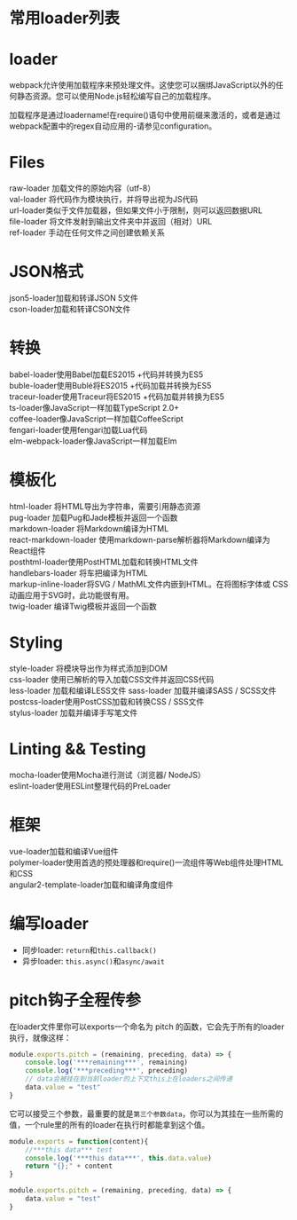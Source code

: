 # 常用loader列表

# loader
webpack允许使用加载程序来预处理文件。这使您可以捆绑JavaScript以外的任何静态资源。您可以使用Node.js轻松编写自己的加载程序。

加载程序是通过loadername!在require()语句中使用前缀来激活的，或者是通过webpack配置中的regex自动应用的-请参见configuration。

# Files 
raw-loader 加载文件的原始内容（utf-8）  
val-loader 将代码作为模块执行，并将导出视为JS代码  
url-loader类似于文件加载器，但如果文件小于限制，则可以返回数据URL  
file-loader 将文件发射到输出文件夹中并返回（相对）URL  
ref-loader 手动在任何文件之间创建依赖关系  
# JSON格式 
json5-loader加载和转译JSON 5文件  
cson-loader加载和转译CSON文件
# 转换
babel-loader使用Babel加载ES2015 +代码并转换为ES5  
buble-loader使用Bublé将ES2015 +代码加载并转换为ES5  
traceur-loader使用Traceur将ES2015 +代码加载并转换为ES5  
ts-loader像JavaScript一样加载TypeScript 2.0+  
coffee-loader像JavaScript一样加载CoffeeScript  
fengari-loader使用fengari加载Lua代码  
elm-webpack-loader像JavaScript一样加载Elm  
# 模板化 
html-loader 将HTML导出为字符串，需要引用静态资源  
pug-loader 加载Pug和Jade模板并返回一个函数  
markdown-loader 将Markdown编译为HTML  
react-markdown-loader 使用markdown-parse解析器将Markdown编译为React组件  
posthtml-loader使用PostHTML加载和转换HTML文件  
handlebars-loader 将车把编译为HTML  
markup-inline-loader将SVG / MathML文件内嵌到HTML。在将图标字体或  CSS动画应用于SVG时，此功能很有用。  
twig-loader 编译Twig模板并返回一个函数 
# Styling 
style-loader 将模块导出作为样式添加到DOM  
css-loader 使用已解析的导入加载CSS文件并返回CSS代码  
less-loader 加载和编译LESS文件 
sass-loader 加载并编译SASS / SCSS文件   
postcss-loader使用PostCSS加载和转换CSS / SSS文件   
stylus-loader 加载并编译手写笔文件  
# Linting && Testing 
mocha-loader使用Mocha进行测试（浏览器/ NodeJS）  
eslint-loader使用ESLint整理代码的PreLoader  
# 框架 
vue-loader加载和编译Vue组件    
polymer-loader使用首选的预处理器和require()一流组件等Web组件处理HTML和CSS    
angular2-template-loader加载和编译角度组件    



# 编写loader
- 同步loader: `return`和`this.callback()`
- 异步loader: `this.async()`和`async/await`

# pitch钩子全程传参
在loader文件里你可以exports一个命名为 pitch 的函数，它会先于所有的loader执行，就像这样：

```javascript
module.exports.pitch = (remaining, preceding, data) => {
    console.log('***remaining***', remaining)
    console.log('***preceding***', preceding)
    // data会被挂在到当前loader的上下文this上在loaders之间传递
    data.value = "test"
}
```

它可以接受三个参数，最重要的就是`第三个参数data`，你可以为其挂在一些所需的值，一个rule里的所有的loader在执行时都能拿到这个值。
    
```javascript
module.exports = function(content){
    //***this data*** test
    console.log('***this data***', this.data.value)
    return "{};" + content
}

module.exports.pitch = (remaining, preceding, data) => {
    data.value = "test"
}
```


